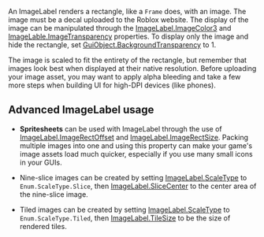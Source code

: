 An ImageLabel renders a rectangle, like a `Frame` does, with an image. The image must be a decal uploaded to the Roblox website. The display of the image can be manipulated through the [ImageLabel.ImageColor3](https://developer.roblox.com/api-reference/property/ImageLabel/ImageColor3) and [ImageLable.ImageTransparency](https://developer.roblox.com/search#stq=ImageTransparency) properties. To display only the image and hide the rectangle, set [GuiObject.BackgroundTransparency](https://developer.roblox.com/api-reference/property/GuiObject/BackgroundTransparency) to 1.

The image is scaled to fit the entirety of the rectangle, but remember that images look best when displayed at their native resolution. Before uploading your image asset, you may want to apply alpha bleeding and take a few more steps when building UI for high-DPI devices (like phones).

## Advanced ImageLabel usage

 - **Spritesheets** can be used with ImageLabel through the use of [ImageLabel.ImageRectOffset](https://developer.roblox.com/api-reference/property/ImageLabel/ImageRectOffset) and [ImageLabel.ImageRectSize](https://developer.roblox.com/api-reference/property/ImageLabel/ImageRectSize). Packing multiple images into one and using this property can make your game's image assets load much quicker, especially if you use many small icons in your GUIs.

 - Nine-slice images can be created by setting [ImageLabel.ScaleType](https://developer.roblox.com/api-reference/property/ImageLabel/ScaleType) to `Enum.ScaleType.Slice`, then [ImageLabel.SliceCenter](https://developer.roblox.com/api-reference/property/ImageLabel/SliceCenter) to the center area of the nine-slice image.

 - Tiled images can be created by setting [ImageLabel.ScaleType](https://developer.roblox.com/api-reference/property/ImageLabel/ScaleType) to `Enum.ScaleType.Tiled`, then [ImageLabel.TileSize](https://developer.roblox.com/api-reference/property/ImageLabel/TileSize) to be the size of rendered tiles.